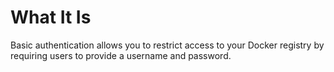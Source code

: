 # What It Is

Basic authentication allows you to restrict access to your Docker registry by requiring users to provide a username and password.
